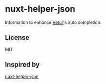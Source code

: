 # nuxt-helper-json
Information to enhance [Vetur](https://github.com/vuejs/vetur)'s auto completion.

## License
MIT

## Inspired by
[nuxt-helper-json](https://github.com/nuxt-community/nuxt-helper-json)